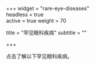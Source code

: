+++
widget = "rare-eye-diseases"  
headless = true  
active = true 
weight = 70 

title = "罕见眼科疾病"
subtitle = ""

+++

点击了解以下罕见眼科疾病。